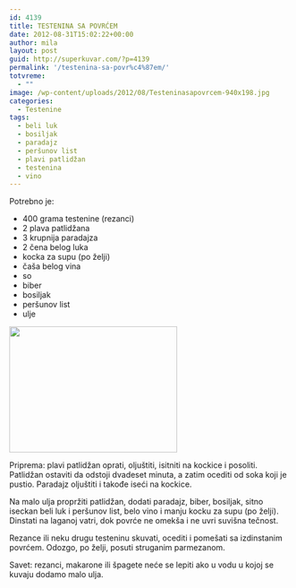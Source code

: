 ```yaml
---
id: 4139
title: TESTENINA SA POVRĆEM
date: 2012-08-31T15:02:22+00:00
author: mila
layout: post
guid: http://superkuvar.com/?p=4139
permalink: '/testenina-sa-povr%c4%87em/'
totvreme:
  - ""
image: /wp-content/uploads/2012/08/Testeninasapovrcem-940x198.jpg
categories:
  - Testenine
tags:
  - beli luk
  - bosiljak
  - paradajz
  - peršunov list
  - plavi patlidžan
  - testenina
  - vino
---
```

Potrebno je:

  * 400 grama testenine (rezanci)
  * 2 plava patlidžana
  * 3 krupnija paradajza
  * 2 čena belog luka
  * kocka za supu (po želji)
  * čaša belog vina
  * so
  * biber
  * bosiljak
  * peršunov list
  * ulje

<img class="alignnone size-medium wp-image-4140" title="Testeninasapovrcem" src="//superkuvar.com/wp-content/uploads/2012/08/Testeninasapovrcem-300x225.jpg" alt="" width="300" height="225" /> 

Priprema: plavi patlidžan oprati, oljuštiti, isitniti na kockice i posoliti. Patlidžan ostaviti da odstoji dvadeset minuta, a zatim ocediti od soka koji je pustio. Paradajz oljuštiti i takođe iseći na kockice.

Na malo ulja propržiti patlidžan, dodati paradajz, biber, bosiljak, sitno iseckan beli luk i peršunov list, belo vino i manju kocku za supu (po želji). Dinstati na laganoj vatri, dok povrće ne omekša i ne uvri suvišna tečnost.

Rezance ili neku drugu testeninu skuvati, ocediti i pomešati sa izdinstanim povrćem. Odozgo, po želji, posuti struganim parmezanom.

Savet: rezanci, makarone ili špagete neće se lepiti ako u vodu u kojoj se kuvaju dodamo malo ulja.
